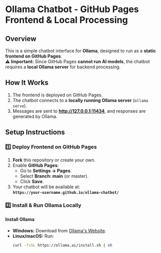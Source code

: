 # **Ollama Chatbot - GitHub Pages Frontend & Local Processing**  

## **Overview**  
This is a simple chatbot interface for **Ollama**, designed to run as a **static frontend on GitHub Pages**.  
⚠️ **Important:** Since GitHub Pages **cannot run AI models**, the chatbot requires a **local Ollama server** for backend processing.  

## **How It Works**  
1. The frontend is deployed on GitHub Pages.  
2. The chatbot connects to a **locally running Ollama server** (`ollama serve`).  
3. Messages are sent to **http://127.0.0.1:11434**, and responses are generated by Ollama.  

## **Setup Instructions**  

### **1️⃣ Deploy Frontend on GitHub Pages**  
1. **Fork** this repository or create your own.  
2. Enable **GitHub Pages**:  
   - Go to **Settings → Pages**.  
   - Select **Branch: main** (or master).  
   - Click **Save**.  
3. Your chatbot will be available at:  
   **`https://your-username.github.io/ollama-chatbot/`**  

### **2️⃣ Install & Run Ollama Locally**  
#### **Install Ollama**  
- **Windows:** Download from [Ollama's Website](https://ollama.ai).  
- **Linux/macOS:** Run:  
  ```sh
  curl -fsSL https://ollama.ai/install.sh | sh
